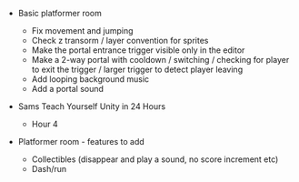 - Basic platformer room
    - Fix movement and jumping
    - Check z transorm / layer convention for sprites
    - Make the portal entrance trigger visible only in the editor
    - Make a 2-way portal with cooldown / switching / checking for player to exit the trigger / larger trigger to detect player leaving
    - Add looping background music
    - Add a portal sound

- Sams Teach Yourself Unity in 24 Hours
    - Hour 4

- Platformer room - features to add
    - Collectibles (disappear and play a sound, no score increment etc)
    - Dash/run